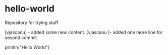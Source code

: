 

# hello-world
Repository for trying stuff

[vjascanu] - added some new content.
[vjascanu ]- added one more line for second commit

println("Hello World")

